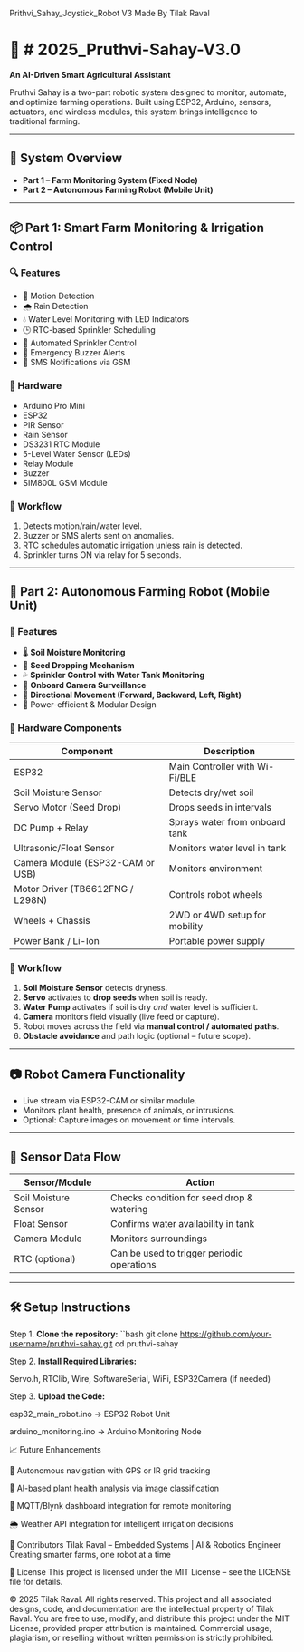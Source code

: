 Prithvi_Sahay_Joystick_Robot V3 Made By Tilak Raval

# 🌾 # 2025_Pruthvi-Sahay-V3.0

**An AI-Driven Smart Agricultural Assistant**

Pruthvi Sahay is a two-part robotic system designed to monitor, automate, and optimize farming operations. Built using ESP32, Arduino, sensors, actuators, and wireless modules, this system brings intelligence to traditional farming.

---

## 🚜 System Overview

- **Part 1 – Farm Monitoring System (Fixed Node)**
- **Part 2 – Autonomous Farming Robot (Mobile Unit)**

---

## 📦 Part 1: Smart Farm Monitoring & Irrigation Control

### 🔍 Features

- 🚶 Motion Detection  
- 🌧️ Rain Detection  
- 💧 Water Level Monitoring with LED Indicators  
- 🕒 RTC-based Sprinkler Scheduling  
- 🚿 Automated Sprinkler Control  
- 🔔 Emergency Buzzer Alerts  
- 📲 SMS Notifications via GSM

### 🧰 Hardware

- Arduino Pro Mini  
- ESP32  
- PIR Sensor  
- Rain Sensor  
- DS3231 RTC Module  
- 5-Level Water Sensor (LEDs)  
- Relay Module  
- Buzzer  
- SIM800L GSM Module  

### 🔁 Workflow

1. Detects motion/rain/water level.
2. Buzzer or SMS alerts sent on anomalies.
3. RTC schedules automatic irrigation unless rain is detected.
4. Sprinkler turns ON via relay for 5 seconds.

---

## 🤖 Part 2: Autonomous Farming Robot (Mobile Unit)

### 🌱 Features

- 🌡️ **Soil Moisture Monitoring**  
- 🌾 **Seed Dropping Mechanism**  
- 💦 **Sprinkler Control with Water Tank Monitoring**  
- 🎥 **Onboard Camera Surveillance**  
- 🧭 **Directional Movement (Forward, Backward, Left, Right)**  
- 🔋 Power-efficient & Modular Design  

### 🔧 Hardware Components

| Component              | Description                             |
|------------------------|-----------------------------------------|
| ESP32                  | Main Controller with Wi-Fi/BLE          |
| Soil Moisture Sensor   | Detects dry/wet soil                    |
| Servo Motor (Seed Drop)| Drops seeds in intervals                |
| DC Pump + Relay        | Sprays water from onboard tank          |
| Ultrasonic/Float Sensor| Monitors water level in tank            |
| Camera Module (ESP32-CAM or USB)| Monitors environment       |
| Motor Driver (TB6612FNG / L298N)| Controls robot wheels        |
| Wheels + Chassis       | 2WD or 4WD setup for mobility           |
| Power Bank / Li-Ion    | Portable power supply                   |

### 🔁 Workflow

1. **Soil Moisture Sensor** detects dryness.
2. **Servo** activates to **drop seeds** when soil is ready.
3. **Water Pump** activates if soil is dry *and* water level is sufficient.
4. **Camera** monitors field visually (live feed or capture).
5. Robot moves across the field via **manual control / automated paths**.
6. **Obstacle avoidance** and path logic (optional – future scope).

---

## 📷 Robot Camera Functionality

- Live stream via ESP32-CAM or similar module.
- Monitors plant health, presence of animals, or intrusions.
- Optional: Capture images on movement or time intervals.

---

## 🧪 Sensor Data Flow

| Sensor/Module        | Action                                       |
|----------------------|----------------------------------------------|
| Soil Moisture Sensor | Checks condition for seed drop & watering    |
| Float Sensor         | Confirms water availability in tank          |
| Camera Module        | Monitors surroundings                        |
| RTC (optional)       | Can be used to trigger periodic operations   |

---

## 🛠️ Setup Instructions

Step 1. **Clone the repository:**
   ``bash
   git clone https://github.com/your-username/pruthvi-sahay.git
   cd pruthvi-sahay

Step 2. **Install Required Libraries:**

   Servo.h, RTClib, Wire, SoftwareSerial, WiFi, ESP32Camera (if needed)

Step 3. **Upload the Code:**

   esp32_main_robot.ino → ESP32 Robot Unit

   arduino_monitoring.ino → Arduino Monitoring Node


📈 Future Enhancements

🤖 Autonomous navigation with GPS or IR grid tracking

🧠 AI-based plant health analysis via image classification

📡 MQTT/Blynk dashboard integration for remote monitoring

🌦️ Weather API integration for intelligent irrigation decisions

🤝 Contributors
Tilak Raval – Embedded Systems | AI & Robotics Engineer
Creating smarter farms, one robot at a time

📜 License
This project is licensed under the MIT License – see the LICENSE file for details.
  
  © 2025 Tilak Raval. All rights reserved.
  This project and all associated designs, code, and documentation are the intellectual property of Tilak Raval.
  You are free to use, modify, and distribute this project under the MIT License, provided proper attribution is maintained.
  Commercial usage, plagiarism, or reselling without written permission is strictly prohibited.
